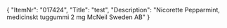 {
  "ItemNr": "017424",
  "Title": "test",
  "Description": "Nicorette Pepparmint, medicinskt tuggummi 2 mg McNeil Sweden AB"
}